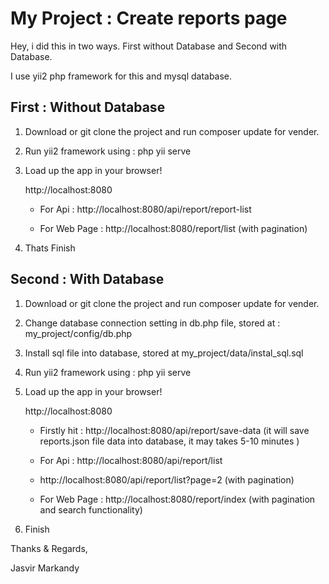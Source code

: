 My Project : Create reports page
=================

Hey, i did this in two ways. First without Database and Second with Database. 

I use yii2 php framework for this and mysql database.

First : Without Database
------------------------

1) Download or git clone the project and run composer update for vender.

2) Run yii2 framework using : php yii serve 

3) Load up the app in your browser!

    http://localhost:8080

    - For Api : http://localhost:8080/api/report/report-list

    - For Web Page : http://localhost:8080/report/list  (with pagination)

4) Thats Finish



Second : With Database
----------------------

1) Download or git clone the project and run composer update for vender.

2) Change database connection setting in db.php file, stored at : my_project/config/db.php

2) Install sql file into database,  stored at my_project/data/instal_sql.sql

2) Run yii2 framework using : php yii serve 

3) Load up the app in your browser!

    http://localhost:8080

    - Firstly hit : http://localhost:8080/api/report/save-data  (it will save reports.json file data into database, it may takes 5-10 minutes )

    - For Api : http://localhost:8080/api/report/list

    - http://localhost:8080/api/report/list?page=2  (with pagination)

    - For Web Page : http://localhost:8080/report/index  (with pagination and search functionality)

4) Finish


Thanks & Regards,

Jasvir Markandy